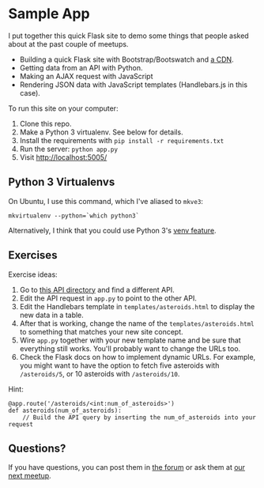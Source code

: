 Sample App
==========

I put together this quick Flask site to demo some things that people asked about at the past couple of meetups.

* Building a quick Flask site with Bootstrap/Bootswatch and [a CDN](http://cdnjs.com/).
* Getting data from an API with Python.
* Making an AJAX request with JavaScript
* Rendering JSON data with JavaScript templates (Handlebars.js in this case).

To run this site on your computer:

1. Clone this repo.
1. Make a Python 3 virtualenv. See below for details.
1. Install the requirements with `pip install -r requirements.txt`
1. Run the server: `python app.py`
1. Visit [http://localhost:5005/](http://localhost:5005/)

## Python 3 Virtualenvs

On Ubuntu, I use this command, which I've aliased to `mkve3`:

    mkvirtualenv --python=`which python3`

Alternatively, I think that you could use Python 3's [venv feature](https://docs.python.org/3/library/venv.html).

## Exercises

Exercise ideas:

1. Go to [this API directory](http://www.programmableweb.com/apis/directory) and find a different API.
1. Edit the API request in `app.py` to point to the other API.
1. Edit the Handlebars template in `templates/asteroids.html` to display the new data in a table.
1. After that is working, change the name of the `templates/asteroids.html` to something that matches your new site concept.
1. Wire `app.py` together with your new template name and be sure that everything still works. You'll probably want to change the URLs too.
1. Check the Flask docs on how to implement dynamic URLs. For example, you might want to have the option to fetch five asteroids with `/asteroids/5`, or 10 asteroids with `/asteroids/10`.

Hint:

    @app.route('/asteroids/<int:num_of_asteroids>')
    def asteroids(num_of_asteroids):
        // Build the API query by inserting the num_of_asteroids into your request

## Questions?

If you have questions, you can post them in <a href="http://codeselfstudy.com/forum">the forum</a> or ask them at <a href="http://www.meetup.com/codeselfstudy/">our next meetup</a>.
